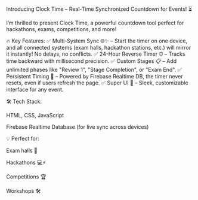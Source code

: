 Introducing Clock Time – Real-Time Synchronized Countdown for Events! ⏳

I’m thrilled to present Clock Time, a powerful countdown tool perfect for hackathons, exams, competitions, and more!

🔥 Key Features:
✅ Multi-System Sync 🌐✨ – Start the timer on one device, and all connected systems (exam halls, hackathon stations, etc.) will mirror it instantly! No delays, no conflicts.
✅ 24-Hour Reverse Timer ⏰ – Tracks time backward with millisecond precision.
✅ Custom Stages 📋 – Add unlimited phases like "Review 1", "Stage Completion", or "Exam End".
✅ Persistent Timing 🔄 – Powered by Firebase Realtime DB, the timer never resets, even if users refresh the page.
✅ Super UI 🎨 – Sleek, customizable interface for any event.

🛠 Tech Stack:

HTML, CSS, JavaScript

Firebase Realtime Database (for live sync across devices)


💡 Perfect for:

Exam halls 🏫

Hackathons 💻⚡

Competitions 🏆

Workshops 🛠️
